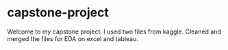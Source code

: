 # capstone-project

Welcome to my capstone project. I used two files from kaggle. Cleaned and merged the files for EDA on excel and tableau.
